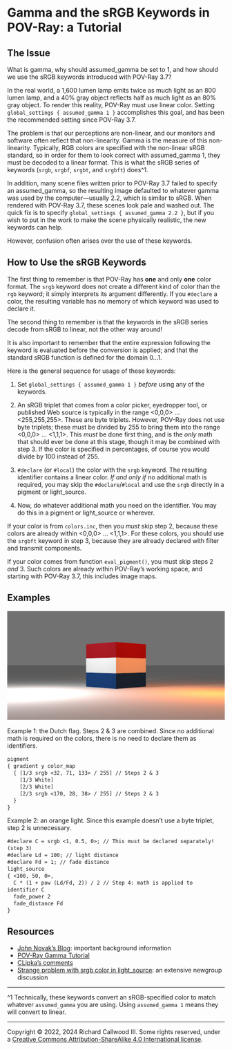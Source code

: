 # Gamma and the sRGB Keywords in POV-Ray: a Tutorial

## The Issue

What is gamma, why should assumed_gamma be set to 1, and how should we use the sRGB keywords introduced with POV-Ray 3.7?

In the real world, a 1,600 lumen lamp emits twice as much light as an 800 lumen lamp, and a 40% gray object reflects half as much light as an 80% gray object. To render this reality, POV-Ray must use linear color. Setting `global_settings { assumed_gamma 1 }` accomplishes this goal, and has been the recommended setting since POV-Ray 3.7.

The problem is that our perceptions are non-linear, and our monitors and software often reflect that non-linearity. Gamma is the measure of this non-linearity. Typically, RGB colors are specified with the non-linear sRGB standard, so in order for them to look correct with assumed_gamma 1, they must be decoded to a linear format. This is what the sRGB series of keywords (`srgb`, `srgbf`, `srgbt`, and `srgbft`) does^1.

In addition, many scene files written prior to POV-Ray 3.7 failed to specify an assumed_gamma, so the resulting image defaulted to whatever gamma was used by the computer—usually 2.2, which is similar to sRGB. When rendered with POV-Ray 3.7, these scenes look pale and washed out. The quick fix is to specify `global_settings { assumed_gamma 2.2 }`, but if you wish to put in the work to make the scene physically realistic, the new keywords can help.

However, confusion often arises over the use of these keywords.

## How to Use the sRGB Keywords

The first thing to remember is that POV-Ray has **one** and only **one** color format. The `srgb` keyword does not create a different kind of color than the `rgb` keyword; it simply interprets its argument differently. If you `#declare` a color, the resulting variable has no memory of which keyword was used to declare it.

The second thing to remember is that the keywords in the sRGB series decode from sRGB to linear, not the other way around!

It is also important to remember that the entire expression following the keyword is evaluated before the conversion is applied; and that the standard sRGB function is defined for the domain 0...1.

Here is the general sequence for usage of these keywords:

1. Set `global_settings { assumed_gamma 1 }` *before* using any of the keywords.

2. An sRGB triplet that comes from a color picker, eyedropper tool, or published Web source is typically in the range <0,0,0> ... <255,255,255>. These are byte triplets. However, POV-Ray does not use byte triplets; these must be divided by 255 to bring them into the range <0,0,0> ... <1,1,1>. This *must* be done first thing, and is the *only* math that should ever be done at this stage, though it may be combined with step 3. If the color is specified in percentages, of course you would divide by 100 instead of 255.

3. `#declare` (or `#local`) the color with the `srgb` keyword. The resulting identifier contains a linear color. *If and only if* no additional math is required, you may skip the `#declare`/`#local` and use the `srgb` directly in a pigment or light_source.

4. Now, do whatever additional math you need on the identifier. You may do this in a pigment or light_source or wherever.

If your color is from `colors.inc`, then you *must* skip step 2, because these colors are already within <0,0,0> ... <1,1,1>. For these colors, you should use the `srgbft` keyword in step 3, because they are already declared with filter and transmit components.

If your color comes from function `eval_pigment()`, you must skip steps 2 *and* 3. Such colors are already within POV-Ray’s working space, and starting with POV-Ray 3.7, this includes image maps.

## Examples

![Illustration](gamma-sRGB.jpg)

Example 1: the Dutch flag. Steps 2 & 3 are combined. Since no additional math is required on the colors, there is no need to declare them as identifiers.

    pigment
    { gradient y color_map
      { [1/3 srgb <32, 71, 133> / 255] // Steps 2 & 3
        [1/3 White]
        [2/3 White]
        [2/3 srgb <170, 28, 38> / 255] // Steps 2 & 3
      }
    }

Example 2: an orange light. Since this example doesn’t use a byte triplet, step 2 is unnecessary.

    #declare C = srgb <1, 0.5, 0>; // This must be declared separately! (step 3)
    #declare Ld = 100; // light distance
    #declare Fd = 1; // fade distance
    light_source
    { <100, 50, 0>,
      C * (1 + pow (Ld/Fd, 2)) / 2 // Step 4: math is applied to identifier C
      fade_power 2
      fade_distance Fd
    }

## Resources

- [John Novak’s Blog](https://blog.johnnovak.net/2016/09/21/what-every-coder-should-know-about-gamma/): important background information
- [POV-Ray Gamma Tutorial](https://wiki.povray.org/content/Documentation:Tutorial_Section_3.3#Gamma_Handling)
- [CLipka’s comments](https://news.povray.org/5862ea88%241%40news.povray.org)
- [Strange problem with srgb color in light_source](https://news.povray.org/povray.general/thread/%3C6064e968%241%40news.povray.org%3E/): an extensive newgroup discussion

---

^1 Technically, these keywords convert an sRGB-specified color to match whatever `assumed_gamma` you are using. Using `assumed_gamma 1` means they will convert to linear.

---

Copyright © 2022, 2024 Richard Callwood III.  Some rights reserved, under a [Creative Commons Attribution-ShareAlike 4.0 International license](https://creativecommons.org/licenses/by-sa/4.0/).
